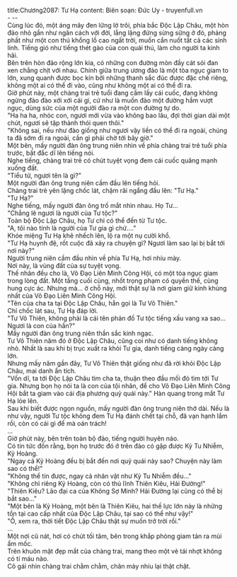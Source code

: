 title:Chương2087: Tư Hạ
content:
Biên soạn: Đức Uy - truyenfull.vn<br>- --<br>Cùng lúc đó, một áng mây đen lững lờ trôi, phía bắc Độc Lập Châu, một hòn đảo nhỏ gần như ngăn cách với đời, lẳng lặng đứng sừng sững ở đó, phảng phất như một con thú khổng lồ cao ngất trời, muốn cắn nuốt tất cả các sinh linh. Tiếng gió như tiếng thét gào của con quái thú, làm cho người ta kinh hãi.<br>Bên trên hòn đảo rộng lớn kia, có những con đường mòn đầy cát sỏi đan xen chằng chịt với nhau. Chính giữa trung ương đảo là một tòa ngục giam to lớn, xung quanh được bọc kín bởi những thanh sắc đúc được đặc chế riêng, không một ai có thể đi vào, cũng như không một ai có thể đi ra.<br>Giờ phút này, một chàng trai trẻ tuổi đang cầm lấy cái cuốc, đang không ngừng đào đào xới xới cái gì, cứ như là muốn đào một đường hầm vượt ngục, dùng sức của một người đào ra một con đường tự do.<br>"Ha ha ha, nhóc con, ngươi mới vừa vào không bao lâu, đợi thời gian dài một chút, ngươi sẽ tập thành thói quen thôi."<br>"Không sai, nếu như đào giống như ngươi vậy liền có thể đi ra ngoài, chúng ta đã sớm đi ra ngoài, cần gì phải chờ tới bây giờ."<br>Một bên, mấy người đàn ông trung niên nhìn về phía chàng trai trẻ tuổi phía trước, bất đắc dĩ lên tiếng nói.<br>Nghe tiếng, chàng trai trẻ có chút tuyệt vọng đem cái cuốc quăng mạnh xuống đất.<br>"Tiểu tử, ngươi tên là gì?"<br>Một người đàn ông trung niên cầm đầu lên tiếng hỏi.<br>Chàng trai trẻ yên lặng chốc lát, chậm rãi ngẩng đầu lên: "Tư Hạ."<br>"Tư Hạ?"<br>Nghe tiếng, mấy người đàn ông trố mắt nhìn nhau. Họ Tư...<br>"Chẳng lẽ ngươi là người của Tư tộc?"<br>Toàn bộ Độc Lập Châu, họ Tư chỉ có thể đến từ Tư tộc.<br>"A, tôi nào tính là người của Tư gia gì chứ...."<br>Khóe miệng Tư Hạ khẽ nhếch lên, lộ ra một nụ cười khổ.<br>"Tư Hạ huynh đệ, rốt cuộc đã xảy ra chuyện gì? Ngươi làm sao lại bị bắt tới nơi này?"<br>Người trung niên cầm đầu nhìn về phía Tư Hạ, hơi nhíu mày.<br>Nơi này, là vùng đất của sự tuyệt vọng.<br>Thế nhân đều cho là, Võ Đạo Liên Minh Công Hội, có một tòa ngục giam trong lòng đất. Một tầng cuối cùng, nhốt trọng phạm có quyền thế, cùng hung cực ác. Nhưng mà... ở chỗ này, mới thật sự là nơi giam giữ kinh khủng nhất của Võ Đạo Liên Minh Công Hội.<br>"Tên của cha ta tại Độc Lập Châu, hẳn gọi là Tư Vô Thiên."<br>Chỉ chốc lát sau, Tư Hạ đáp lời.<br>"Tư Vô Thiên, không phải là cái tên phản đồ Tư tộc tiếng xấu vang xa sao... Ngươi là con của hắn?"<br>Mấy người đàn ông trung niên thần sắc kinh ngạc.<br>Tư Vô Thiên năm đó ở Độc Lập Châu, cũng coi như có danh tiếng không nhỏ. Nhất là sau khi bị trục xuất ra khỏi Tư gia, danh tiếng càng ngày càng lớn.<br>Nhưng mấy năm gần đây, Tư Vô Thiên thật giống như đã rời khỏi Độc Lập Châu, mai danh ẩn tích.<br>"Vốn dĩ, ta tới Độc Lập Châu tìm cha ta, thuận theo đầu mối đó tìm tới Tư gia. Nhưng bọn họ nói ta là con của tội nhân, để cho Võ Đạo Liên Minh Công Hội bắt ta giam vào cái địa phương quỷ quái này." Hàn quang trong mắt Tư Hạ lóe lên.<br>Sau khi biết được ngọn nguồn, mấy người đàn ông trung niên thở dài. Nếu là như vậy, người Tư tộc không đem Tư Hạ đánh chết tại chỗ, đã vạn hạnh lắm rồi, còn có cái gì để mà oán trách!<br>...<br>Giờ phút này, bên trên toàn bộ đảo, tiếng người huyên náo.<br>Có tin tức đồn rằng, bọn họ trước đó ở trên đảo có gặp được Kỷ Tu Nhiễm, Kỷ Hoàng.<br>"Ngay cả Kỷ Hoàng đều bị bắt đến nơi quỷ quái này sao? Chuyện này làm sao có thể!"<br>"Không thể tin được, ngay cả nhân vật như Kỷ Tu Nhiễm đều..."<br>"Không chỉ riêng Kỷ Hoàng, còn có thủ lĩnh Thiên Kiêu, Hải Đường!"<br>"Thiên Kiêu? Lão đại ca của Không Sợ Minh? Hải Đường lại cũng có thể bị bắt sao..."<br>"Một bên là Kỷ Hoàng, một bên là Thiên Kiêu, hai thế lực lớn này là những tồn tại cao cấp nhất của Độc Lập Châu, tại sao có thể như vậy!"<br>"Ồ, xem ra, thời tiết Độc Lập Châu thật sự muốn trở trời rồi."<br>...<br>Một nơi cũ nát, hơi có chút tối tăm, bên trong khắp phòng giam tản ra mùi ẩm mốc.<br>Trên khuôn mặt đẹp mắt của chàng trai, mang theo một vẻ tái nhợt không có tí máu nào.<br>Cô gái nhìn chàng trai chằm chằm, chân mày nhíu lại thật chặt.